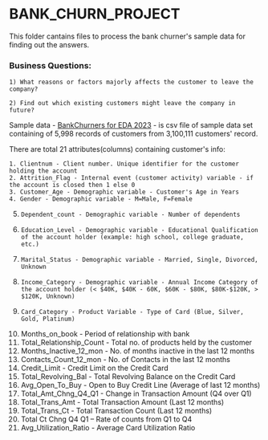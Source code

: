 # BANK_CHURN_PROJECT

This folder cantains files to process the bank churner's sample data for finding out the answers.

### Business Questions:

    1) What reasons or factors majorly affects the customer to leave the company?

    2) Find out which existing customers might leave the company in future?

Sample data - [BankChurners for EDA 2023](https://github.com/jivaniyash/ML_Projects/blob/master/customer_churn's_project/BankChurners.csv) - is csv file of sample data set containing of 5,998 records of customers from 3,100,111 customers' record.

There are total 21 attributes(columns) containing customer's info:

    1. Clientnum - Client number. Unique identifier for the customer holding the account
    2. Attrition_Flag - Internal event (customer activity) variable - if the account is closed then 1 else 0
    3. Customer_Age - Demographic variable - Customer's Age in Years
    4. Gender - Demographic variable - M=Male, F=Female
5.     Dependent_count - Demographic variable - Number of dependents
6.     Education_Level - Demographic variable - Educational Qualification of the account holder (example: high school, college graduate, etc.)
7.     Marital_Status - Demographic variable - Married, Single, Divorced, Unknown
8.     Income_Category - Demographic variable - Annual Income Category of the account holder (< $40K, $40K - 60K, $60K - $80K, $80K-$120K, > $120K, Unknown)
9.     Card_Category - Product Variable - Type of Card (Blue, Silver, Gold, Platinum)
10.    Months_on_book - Period of relationship with bank
11.    Total_Relationship_Count - Total no. of products held by the customer
12.    Months_Inactive_12_mon - No. of months inactive in the last 12 months
13.    Contacts_Count_12_mon - No. of Contacts in the last 12 months
14.    Credit_Limit - Credit Limit on the Credit Card
15.    Total_Revolving_Bal - Total Revolving Balance on the Credit Card
16.    Avg_Open_To_Buy - Open to Buy Credit Line (Average of last 12 months)
17.    Total_Amt_Chng_Q4_Q1 - Change in Transaction Amount (Q4 over Q1)
18.    Total_Trans_Amt - Total Transaction Amount (Last 12 months)
19.    Total_Trans_Ct - Total Transaction Count (Last 12 months)
20.    Total Ct Chng Q4 Q1 – Rate of counts from Q1 to Q4
21.    Avg_Utilization_Ratio - Average Card Utilization Ratio

